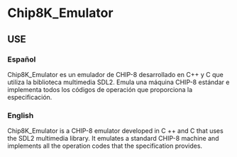 # Chip8K_Emulator

## USE

### Español
Chip8K_Emulator es un emulador de CHIP-8 desarrollado en C++ y C que utiliza la biblioteca multimedia SDL2. Emula una máquina CHIP-8 estándar e implementa todos los códigos de operación que proporciona la especificación.

### English
Chip8K_Emulator is a CHIP-8 emulator developed in C ++ and C that uses the SDL2 multimedia library. It emulates a standard CHIP-8 machine and implements all the operation codes that the specification provides.
